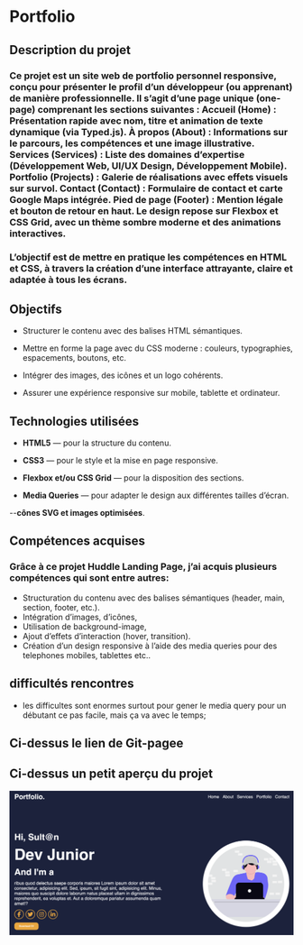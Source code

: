 #  Portfolio

##  Description du projet
### Ce projet est un site web de portfolio personnel responsive, conçu pour présenter le profil d’un développeur (ou apprenant) de manière professionnelle. Il s’agit d’une page unique (one-page) comprenant les sections suivantes : Accueil (Home) : Présentation rapide avec nom, titre et animation de texte dynamique (via Typed.js). À propos (About) : Informations sur le parcours, les compétences et une image illustrative. Services (Services) : Liste des domaines d’expertise (Développement Web, UI/UX Design, Développement Mobile). Portfolio (Projects) : Galerie de réalisations avec effets visuels sur survol. Contact (Contact) : Formulaire de contact et carte Google Maps intégrée. Pied de page (Footer) : Mention légale et bouton de retour en haut. Le design repose sur Flexbox et CSS Grid, avec un thème sombre moderne et des animations interactives.
### L’objectif est de mettre en pratique les compétences en HTML et CSS, à travers la création d’une interface attrayante, claire et adaptée à tous les écrans.
## Objectifs
- Structurer le contenu avec des balises HTML sémantiques.

- Mettre en forme la page avec du CSS moderne : couleurs, typographies, espacements, boutons, etc.

- Intégrer des images, des icônes et un logo cohérents.

- Assurer une expérience responsive sur mobile, tablette et ordinateur.

## Technologies utilisées
- **HTML5** — pour la structure du contenu.

- **CSS3** — pour le style et la mise en page responsive.

- **Flexbox et/ou CSS Grid**  — pour la disposition des sections.

- **Media Queries**  — pour adapter le design aux différentes tailles d’écran.

--**cônes SVG et images optimisées**.

## Compétences acquises 
### Grâce à ce projet Huddle Landing Page, j’ai acquis plusieurs compétences qui sont entre autres: 
- Structuration du contenu avec des balises sémantiques (header, main, section, footer, etc.).
- Intégration d’images, d’icônes,
- Utilisation de background-image,
- Ajout d’effets d’interaction (hover, transition).
- Création d’un design responsive à l’aide des media queries pour des telephones mobiles, tablettes etc..
## difficultés rencontres 
- les difficultes sont enormes surtout pour gener le media query pour un débutant ce pas facile, mais ça va avec le temps; 
## Ci-dessus le lien de Git-pagee 

## Ci-dessus un petit aperçu du projet
![capture](./images/Capture%20d’écran%202025-10-31%20à%2022.56.20.png)





